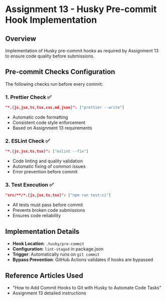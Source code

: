 # Assignment 13 - Husky Pre-commit Hook Implementation

## Overview
Implementation of Husky pre-commit hooks as required by Assignment 13 to ensure code quality before submissions.

## Pre-commit Checks Configuration
The following checks run before every commit:

### 1. Prettier Check ✅
```json
"*.{js,jsx,ts,tsx,css,md,json}": ["prettier --write"]
```
- Automatic code formatting
- Consistent code style enforcement
- Based on Assignment 13 requirements

### 2. ESLint Check ✅
```json
"*.{js,jsx,ts,tsx}": ["eslint --fix"]
```
- Code linting and quality validation
- Automatic fixing of common issues
- Error prevention before commit

### 3. Test Execution ✅
```json
"src/**/*.{js,jsx,ts,tsx}": ["npm run test:ci"]
```
- All tests must pass before commit
- Prevents broken code submissions
- Ensures code reliability

## Implementation Details
- **Hook Location**: `.husky/pre-commit`
- **Configuration**: `lint-staged` in package.json
- **Trigger**: Automatically runs on `git commit`
- **Bypass Prevention**: GitHub Actions validates if hooks are bypassed

## Reference Articles Used
- "How to Add Commit Hooks to Git with Husky to Automate Code Tasks"
- Assignment 13 detailed instructions
